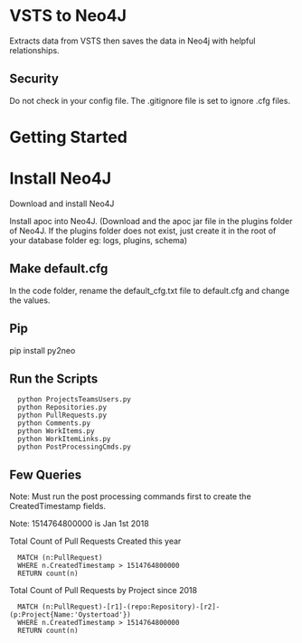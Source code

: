 # VSTS to Neo4J 

Extracts data from VSTS then saves the data in Neo4j with helpful relationships.

## Security

Do not check in your config file.  The .gitignore file is set to ignore .cfg files.


# Getting Started

# Install Neo4J

Download and install Neo4J

Install apoc into Neo4J. (Download and the apoc jar file in the plugins folder of Neo4J. If the plugins folder does not exist, just create it in the root of your database folder eg: logs, plugins, schema)

## Make default.cfg

In the code folder, rename the default_cfg.txt file to default.cfg and change the values.

## Pip

pip install py2neo

## Run the Scripts
```
  python ProjectsTeamsUsers.py
  python Repositories.py
  python PullRequests.py
  python Comments.py
  python WorkItems.py
  python WorkItemLinks.py
  python PostProcessingCmds.py
```
## Few Queries

Note: Must run the post processing commands first to create the CreatedTimestamp fields.

Note: 1514764800000 is Jan 1st 2018


Total Count of Pull Requests Created this year

```
  MATCH (n:PullRequest)
  WHERE n.CreatedTimestamp > 1514764800000
  RETURN count(n)
```

Total Count of Pull Requests by Project since 2018

```
  MATCH (n:PullRequest)-[r1]-(repo:Repository)-[r2]-(p:Project{Name:'Oystertoad'})
  WHERE n.CreatedTimestamp > 1514764800000
  RETURN count(n)
```
